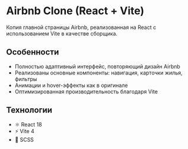 # Airbnb Clone (React + Vite)

Копия главной страницы Airbnb, реализованная на React с использованием Vite в качестве сборщика.

## Особенности

- Полностью адаптивный интерфейс, повторяющий дизайн Airbnb
- Реализованы основные компоненты: навигация, карточки жилья, фильтры
- Анимации и hover-эффекты как в оригинале
- Оптимизированная производительность благодаря Vite

## Технологии

- ⚛️ React 18
- ⚡ Vite 4
- 🎨 SCSS

